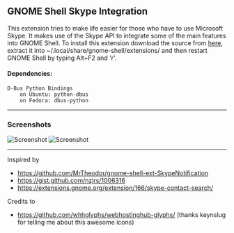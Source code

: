 ## GNOME Shell Skype Integration

This extension tries to make life easier for those who have to use Microsoft Skype. It makes use of the Skype API to integrate some of the main features into GNOME Shell. To install this extension download the source from [here](https://github.com/chrisss404/gnome-shell-ext-SkypeNotification/archive/master.zip), extract it into ~/.local/share/gnome-shell/extensions/ and then restart GNOME Shell by typing Alt+F2 and 'r'.

#### Dependencies:
    
    D-Bus Python Bindings
        on Ubuntu: python-dbus
        on Fedora: dbus-python

----

### Screenshots

![Screenshot](https://raw.github.com/chrisss404/gnome-shell-ext-SkypeNotification/master/data/screenshot.jpg)
![Screenshot](https://raw.github.com/chrisss404/gnome-shell-ext-SkypeNotification/master/data/screenshot2.jpg)

----

Inspired by

- https://github.com/MrTheodor/gnome-shell-ext-SkypeNotification
- https://gist.github.com/nzjrs/1006316
- https://extensions.gnome.org/extension/166/skype-contact-search/

Credits to

- https://github.com/whhglyphs/webhostinghub-glyphs/ (thanks keynslug for telling me about this awesome icons)


